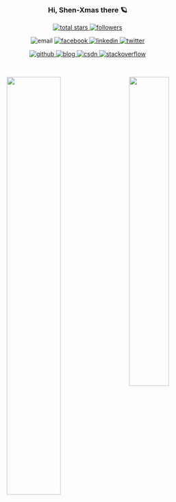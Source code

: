 <h3 align="center">
  Hi, Shen-Xmas there 🪐
</h3>

<p align="center">
  <a href="https://github.com/Shen-Xmas?tab=repositories&sort=stargazers">
    <img alt="total stars" title="Total stars on GitHub" src="https://custom-icon-badges.demolab.com/github/stars/Shen-Xmas?color=55960c&style=flat&labelColor=488207&logo=star"/>
  </a>
  <a href="https://github.com/Shen-Xmas?tab=followers">
    <img alt="followers" title="Follow me on Github" src="https://custom-icon-badges.demolab.com/github/followers/Shen-Xmas?color=236ad3&labelColor=1155ba&style=flat&logo=person-add&logoColor=white"/>
  </a>
</p>

<p align="center">
  <a>
    <img alt="email" src="https://img.shields.io/badge/-NavidadShen@foxmail.com-981000?style=flat&logo=Gmail&logoColor=white" />
  </a>
  <a href="https://www.facebook.com/profile.php?id=61550901283477">
    <img alt="facebook" src="https://img.shields.io/badge/-Facebook-%231877F2?style=flat&logo=facebook&logoColor=white" />
  </a>
  <a href="https://www.linkedin.com/in/ling-shen-058268278/">
    <img alt="linkedin" src="https://img.shields.io/badge/-LinkedIn-blue?style=flat&logo=Linkedin&logoColor=white" />
  </a>
  <a href="https://twitter.com/ShenXmas">
    <img alt="twitter" src="https://img.shields.io/badge/-Twitter-2AAAE2?style=flat&logo=Twitter&logoColor=white&labelColor=2AAAE2" />
  </a>
</p>

<p align="center">
  <a href="https://github.com/Shen-Xmas">
    <img alt="github" src="https://img.shields.io/badge/-Github-000?style=flat&logo=Github&logoColor=white" />
  </a>
  <a href="https://shen-xmas.github.io">
    <img alt="blog" src="https://img.shields.io/badge/-Shen Xmas's blog-018D31?style=flat&logo=bootstrap&logoColor=white" />
  </a>
  <a href="https://blog.csdn.net/m0_74142679?type=blog">
    <img alt="csdn" src="https://img.shields.io/badge/-CSDN-D11803?style=flat&logo=C&logoColor=white" />
  </a>
  <a href="https://stackoverflow.com/users/20210645/xmas-shen">
    <img alt="stackoverflow" src="https://img.shields.io/badge/-StackOverflow-%23FF5722?style=flat&logo=stackoverflow&logoColor=white" />
  </a>
</p>

<br />

<p align="center">
  
<img width="50%" align="left" src="https://github-readme-stats.vercel.app/api?username=Shen-Xmas&show_icons=true&hide_border=true&count_private=true&theme=vue" />  

<img width="43%" align="right" src="https://github-readme-stats.vercel.app/api/top-langs/?username=Shen-Xmas&layout=compact&hide_border=true" />

</p>
  
<!--

<br />

### :ringed_planet: My Articles

---
[Kafka单机搭建](https://shen-xmas.github.io/2023/06/16/Kafka%E5%8D%95%E6%9C%BA%E6%90%AD%E5%BB%BA/)

[schema-registry口令认证配置](https://shen-xmas.github.io/2023/06/16/schema-registry%E5%8F%A3%E4%BB%A4%E8%AE%A4%E8%AF%81%E9%85%8D%E7%BD%AE/)

[......](https://shen-xmas.github.io/)  


**Shen-Xmas/Shen-Xmas** is a ✨ _special_ ✨ repository because its `README.md` (this file) appears on your GitHub profile.

Here are some ideas to get you started:

图标见 https://github.com/ikatyang/emoji-cheat-sheet/blob/master/README.md

卡片见 https://github.com/anuraghazra/github-readme-stats

- 🔭 I’m currently working on ...
- 🌱 I’m currently learning ...
- 👯 I’m looking to collaborate on ...
- 🤔 I’m looking for help with ...
- 💬 Ask me about ...
- 📫 How to reach me: ...
- 😄 Pronouns: ...
- ⚡ Fun fact: ...
-->
